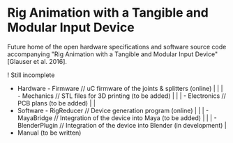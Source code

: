 # Rig Animation with a Tangible and Modular Input Device
Future home of the open hardware specifications and software source code accompanying "Rig Animation with a Tangible and Modular Input Device" [Glauser et al. 2016].

! Still incomplete

 - Hardware   - Firmware        // uC firmware of the joints & splitters (online)
|            |
|             - Mechanics       // STL files for 3D printing (to be added)
|            |
|             - Electronics     // PCB plans (to be added)
|
|           
 - Software   - RigReducer      // Device generation program (online)
|            |
|             - MayaBridge      // Integration of the device into Maya (to be added)
|            |
|             - BlenderPlugin   // Integration of the device into Blender (in development)
|
- Manual (to be written)              
